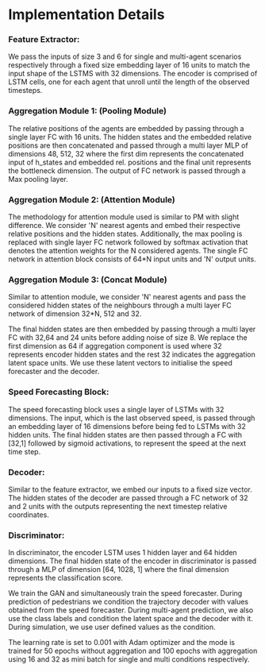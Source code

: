 # Implementation Details
### Feature Extractor: 
We pass the inputs of size 3 and 6 for single and multi-agent scenarios respectively through a fixed size embedding layer of 16 units to match the input shape of the LSTMS with 32 dimensions. The encoder is comprised of LSTM cells, one for each agent that unroll until the length of the observed timesteps.

### Aggregation Module 1: (Pooling Module)
The relative positions of the agents are embedded by passing through a single layer FC with 16 units. The hidden states and the embedded relative positions are then concatenated and passed through a multi layer MLP of dimensions 48, 512, 32 where the first dim represents the concatenated input of h\_states and embedded rel. positions and the final unit represents the bottleneck dimension. The output of FC network is passed through a Max pooling layer.

### Aggregation Module 2: (Attention Module)
The methodology for attention module used is similar to PM with slight difference. We consider 'N' nearest agents and embed their respective relative positions and the hidden states. Additionally, the max pooling is replaced with single layer FC network followed by softmax activation that denotes the attention weights for the N considered agents. The single FC network in attention block consists of 64*N input units and 'N' output units.

### Aggregation Module 3: (Concat Module)
Similar to attention module, we consider 'N' nearest agents and pass the considered hidden states of the neighbours through a multi layer FC network of dimension  32*N, 512 and 32.  

The final hidden states are then embedded by passing through a multi layer FC with 32,64 and 24 units before adding noise of size 8. We replace the first dimension as 64 if aggregation component is used where 32 represents encoder hidden states and the rest 32 indicates the aggregation latent space units. We use these latent vectors to initialise the speed forecaster and the decoder.

### Speed Forecasting Block: 
The speed forecasting block uses a single layer of LSTMs with 32 dimensions. The input, which is the last observed speed, is passed through an embedding layer of 16 dimensions before being fed to LSTMs with 32 hidden units. The final hidden states are then passed through a FC with [32,1] followed by sigmoid activations, to represent the speed at the next time step.

### Decoder: 
Similar to the feature extractor, we embed our inputs to a fixed size vector. The hidden states of the decoder are passed through a FC network of 32 and 2 units with the outputs representing the next timestep relative coordinates.

### Discriminator: 
In discriminator, the encoder LSTM uses 1 hidden layer and 64 hidden dimensions. The final hidden state of the encoder in discriminator is passed through a MLP of dimension [64, 1028, 1] where the final dimension represents the classification score.


We train the GAN and simultaneously train the speed forecaster. During prediction of pedestrians we condition the trajectory decoder with values obtained from the speed forecaster. During multi-agent prediction, we also use the class labels and condition the latent space and the decoder with it. During simulation, we use user defined values as the condition.

The learning rate is set to 0.001 with Adam optimizer and the mode is trained for 50 epochs without aggregation and 100 epochs with aggregation using 16 and 32 as mini batch for single and multi conditions respectively. 
